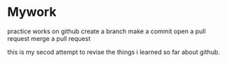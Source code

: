 # Mywork
practice works on github
create a branch
make a commit 
open a pull request
merge a pull request

this is my secod attempt to revise the things i learned so far about github.
